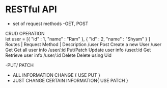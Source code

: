 # RESTful API 

- set of request methods 
-GET, POST


CRUD OPERATION  
let user = [{
    "id" : 1,
    "name" : "Ram"
},
{
    "id" : 2,
    "name" : "Shyam"
}
]
Routes    |   Request Method   |    Description 
/user            Post                Create a new User
/user            Get                 Get all user info
/user/:id        Put/Patch           Update user info
/user/:id        Get                 Retrieve user info
/user/:id        Delete              Delete using Uid


-PUT/ PATCH 
- ALL INFORMATION CHANGE { USE PUT }
- JUST CHANGE CERTAIN INFORMATION{ USE PATCH }